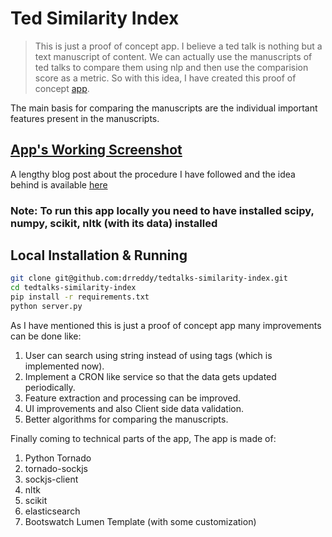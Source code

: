 Ted Similarity Index
==

> This is just a proof of concept app. I believe a ted talk is nothing but a text manuscript of content. We can actually use the manuscripts of ted talks to compare them using nlp and then use the comparision score as a metric. So with this idea, I have created this proof of concept [app](http://ted-sim-index.rajeev-reddy.com/).

The main basis for comparing the manuscripts are the individual important features present in the manuscripts.

## [App's Working Screenshot](https://db.tt/bbqWzHLZ)

A lengthy blog post about the procedure I have followed and the idea behind is available [here](http://blog.rajeev-reddy.com/2015/05/18/ted-talks-similarity-index/)

### Note: To run this app locally you need to have installed scipy, numpy, scikit, nltk (with its data) installed

Local Installation & Running
--------------
```sh
git clone git@github.com:drreddy/tedtalks-similarity-index.git
cd tedtalks-similarity-index
pip install -r requirements.txt
python server.py
```

As I have mentioned this is just a proof of concept app many improvements can be done like:

1. User can search using string instead of using tags (which is implemented now).
2. Implement a CRON like service so that the data gets updated periodically.
3. Feature extraction and processing can be improved.
4. UI improvements and also Client side data validation.
5. Better algorithms for comparing the manuscripts.

Finally coming to technical parts of the app, The app is made of:

1. Python Tornado
2. tornado-sockjs
3. sockjs-client
4. nltk
5. scikit
6. elasticsearch
7. Bootswatch Lumen Template (with some customization)
